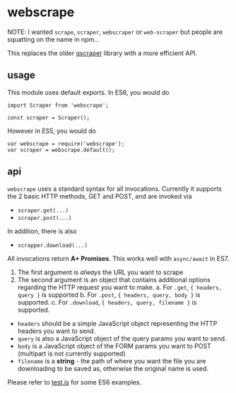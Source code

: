 # webscrape

NOTE: I wanted `scrape`, `scraper`, `webscraper` or `web-scraper` but people are squatting on the name in npm...

This replaces the older [qscraper][1] library with a more efficient API.

## usage

This module uses default exports. In ES6, you would do

```
import Scraper from 'webscrape';

const scraper = Scraper();
```

However in ES5, you would do

```
var webscrape = require('webscrape');
var scraper = webscrape.default();
```

## api

`webscrape` uses a standard syntax for all invocations. Currently it supports the 2 basic HTTP methods, GET and POST, and are invoked via

* `scraper.get(...)`
* `scraper.post(...)`

In addition, there is also

* `scrapper.download(...)`

All invocations return **A+ Promises**. This works well with `async/await` in ES7.

1. The first argument is _always_ the URL you want to scrape
2. The second argument is an object that contains additional options regarding the HTTP request you want to make.
  a. For `.get`, `{ headers, query }` is supported
  b. For `.post`, `{ headers, query, body }` is supported.
  c. For `.download`, `{ headers, query, filename }` is supported.

* `headers` should be a simple JavaScript object representing the HTTP headers you want to send.
* `query` is also a JavaScript object of the query params you want to send.
* `body` is a JavaScript object of the FORM params you want to POST (multipart is not currently supported)
* `filename` is a **string** - the path of where you want the file you are downloading to be saved as, otherwise the original name is used.

Please refer to [test.js][2] for some ES6 examples.

[1]: https://www.npmjs.com/package/qscraper
[2]: test.js